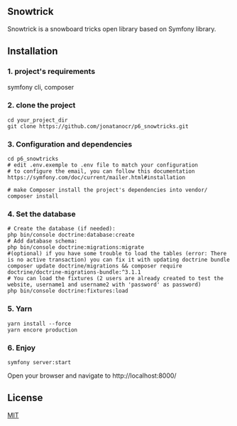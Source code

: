 ## Snowtrick

Snowtrick is a snowboard tricks open library based on Symfony library.

## Installation

### 1. project's requirements

symfony cli, composer

### 2. clone the project
```
cd your_project_dir
git clone https://github.com/jonatanocr/p6_snowtricks.git
```
### 3. Configuration and dependencies
```
cd p6_snowtricks
# edit .env.exemple to .env file to match your configuration
# to configure the email, you can follow this documentation https://symfony.com/doc/current/mailer.html#installation

# make Composer install the project's dependencies into vendor/
composer install
```

### 4. Set the database
```
# Create the database (if needed): 
php bin/console doctrine:database:create
# Add database schema: 
php bin/console doctrine:migrations:migrate
#(optional) if you have some trouble to load the tables (error: There is no active transaction) you can fix it with updating doctrine bundle
composer update doctrine/migrations && composer require doctrine/doctrine-migrations-bundle:^3.1.1
# You can load the fixtures (2 users are already created to test the website, username1 and username2 with 'password' as password)
php bin/console doctrine:fixtures:load
```

### 5. Yarn
```
yarn install --force
yarn encore production
```

### 6. Enjoy
```
symfony server:start
```
Open your browser and navigate to http://localhost:8000/

## License
[MIT](https://choosealicense.com/licenses/mit/)